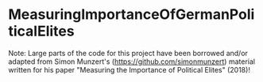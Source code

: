 # MeasuringImportanceOfGermanPoliticalElites

Note: Large parts of the code for this project have been borrowed and/or adapted from Simon Munzert's (https://github.com/simonmunzert) material written for his paper "Measuring the Importance of Political Elites" (2018)!
